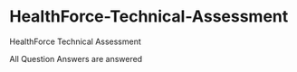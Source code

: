 # HealthForce-Technical-Assessment
HealthForce Technical Assessment 

All Question Answers are answered 
